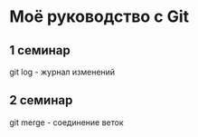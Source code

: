 # Моё руководство с Git
## 1 семинар
git log - журнал изменений
## 2 семинар
git merge - соединение веток